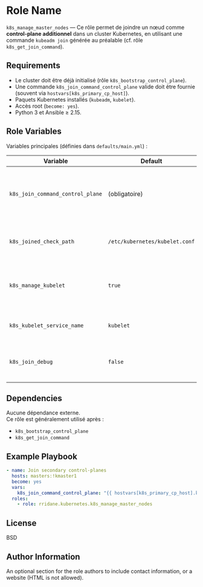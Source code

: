 Role Name
=========

`k8s_manage_master_nodes` — Ce rôle permet de joindre un nœud comme **control-plane additionnel** dans un cluster Kubernetes, en utilisant une commande `kubeadm join` générée au préalable (cf. rôle `k8s_get_join_command`).

Requirements
------------

- Le cluster doit être déjà initialisé (rôle `k8s_bootstrap_control_plane`).
- Une commande `k8s_join_command_control_plane` valide doit être fournie (souvent via `hostvars[k8s_primary_cp_host]`).
- Paquets Kubernetes installés (`kubeadm`, `kubelet`).
- Accès root (`become: yes`).
- Python 3 et Ansible ≥ 2.15.

Role Variables
--------------

Variables principales (définies dans `defaults/main.yml`) :

| Variable | Default | Description |
|----------|---------|-------------|
| `k8s_join_command_control_plane` | (obligatoire) | Commande complète `kubeadm join ... --control-plane --certificate-key=...`. |
| `k8s_joined_check_path` | `/etc/kubernetes/kubelet.conf` | Fichier dont la présence indique que le nœud est déjà joint. |
| `k8s_manage_kubelet` | `true` | Si vrai, assure que le service `kubelet` est activé et démarré. |
| `k8s_kubelet_service_name` | `kubelet` | Nom du service systemd à gérer. |
| `k8s_join_debug` | `false` | Si vrai, affiche la commande join en debug. |

Dependencies
------------

Aucune dépendance externe.  
Ce rôle est généralement utilisé après :
- `k8s_bootstrap_control_plane`
- `k8s_get_join_command`

Example Playbook
----------------

```yaml
- name: Join secondary control-planes
  hosts: masters:!kmaster1
  become: yes
  vars:
    k8s_join_command_control_plane: "{{ hostvars[k8s_primary_cp_host].k8s_join_command_control_plane }}"
  roles:
    - role: rridane.kubernetes.k8s_manage_master_nodes
```

License
-------

BSD

Author Information
------------------

An optional section for the role authors to include contact information, or a website (HTML is not allowed).
